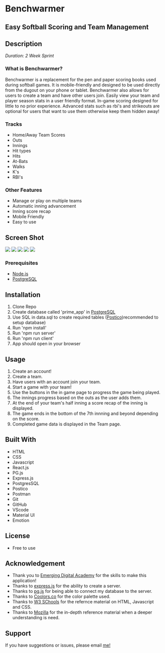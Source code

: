 # Benchwarmer
## Easy Softball Scoring and Team Management

## Description

_Duration: 2 Week Sprint_

### What is Benchwarmer?
Benchwarmer is a replacement for the pen and paper scoring books used during softball games. It is mobile-friendly and designed to be used directly from the dugout on your phone or tablet. Benchwarmer also allows for users to create a team and have other users join. Easily view your team and player season stats in a user friendly format. In-game scoring designed for little to no prior experience. Advanced stats such as rbi's and strikeouts are optional for users that want to use them otherwise keep them hidden away!

### Tracks
- Home/Away Team Scores
- Outs
- Innings
- Hit types
- Hits
- At-Bats
- Walks
- K's
- RBI's

### Other Features
- Manage or play on multiple teams
- Automatic inning advancement
- Inning score recap
- Mobile Friendly
- Easy to use

<!-- To see the fully functional site, please visit: [DEPLOYED VERSION OF APP](https://sleepy-tor-30450.herokuapp.com/#/) -->

## Screen Shot

<img src='./public/img/Screen Shot 2022-11-03 at 8.50.26 PM.jpg'>
<img src='./public/img/Screen Shot 2022-11-03 at 8.51.48 PM.jpg'>
<img src='./public/img/Screen Shot 2022-11-03 at 8.52.13 PM.jpg'>
<img src='./public/img/Screen Shot 2022-11-03 at 9.20.35 PM.jpg'>
<img src='./public/img/Screen Shot 2022-11-03 at 9.20.55 PM.jpg'>

### Prerequisites

- [Node.js](https://nodejs.org/en/)
- [PostgreSQL](https://www.postgresql.org)

## Installation

1. Clone Repo
2. Create database called 'prime_app' in [PostgreSQL](https://www.postgresql.org)
3. Use SQL in data.sql to create required tables ([Postico](https://eggerapps.at/postico/))recommended to setup database)
4. Run 'npm install'
5. Run 'npm run server'
6. Run 'npm run client'
7. App should open in your browser

## Usage

1. Create an account!
2. Create a team.
3. Have users with an account join your team.
4. Start a game with your team!
5. Use the buttons in the in game page to progress the game being played.
6. The innings progress based on the outs as the user adds them.
6. At the end of your team's half inning a score recap of the inning is displayed.
7. The game ends in the bottom of the 7th innning and beyond depending on the score.
8. Completed game data is displayed in the Team page.


## Built With

 - HTML
 - CSS
 - Javascript
 - React.js
 - PG.js
 - Express.js
 - PostgresSQL
 - Postico
 - Postman
 - Git
 - GitHub
 - VScode
 - Material UI
 - Emotion

## License

- Free to use

## Acknowledgement
 - Thank you to [Emerging Digital Academy](http://emergingacademy.org/) for the skills to make this application!
 - Thanks to [express.js](https://expressjs.com) for the ability to create a server.
 - Thanks to [pg.js](https://www.npmjs.com/package/pg) for being able to connect my database to the server.
 - Thanks to [Coolors.co](https://coolors.co/) for the color palette used.
 - Thanks to [W3 SChools](https://www.w3schools.com) for the refernce material on HTML, Javascript and CSS.
 - Thanks to [Mozilla](https://developer.mozilla.org/en-US/) for the in-depth reference material when a deeper understanding is need.

## Support
If you have suggestions or issues, please email [me!](ddvetter23@gmail.com)
